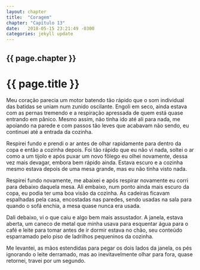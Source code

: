 ```yaml
---
layout: chapter
title:  "Coragem"
chapter: "Capítulo 13"
date:   2018-05-15 23:21:49 -0300
categories: jekyll update
---
```






## {{ page.chapter }}
# {{ page.title }} 

Meu coração parecia um motor batendo tão rápido que o som individual das batidas se uniam num
zunido oscilante. Engoli em seco, ainda estava com as pernas tremendo e a respiração apressada de quem
está quase entrando em pânico. Mesmo assim, não tinha ido até ali para nada, me apoiando na parede e
com passos tão leves que acabavam não sendo, eu continuei até a entrada da cozinha.

Respirei fundo e prendi o ar antes de olhar rapidamente para dentro da copa e então a cozinha
depois. Foi tão rápido que eu não vi nada, soltei o ar como a um tijolo e após puxar um novo fôlego eu
olhei novamente, dessa vez mais devagar, embora bem rápido ainda. Estava escuro e a cozinha mesmo
estava depois de uma mesa grande, mas eu não tinha visto nada.

Respirei fundo novamente, me abaixei e após respirar novamente eu corri para debaixo daquela
mesa. Ali embaixo, num ponto ainda mais escuro da copa, eu podia ter uma boa visão da cozinha. As
cadeiras ficavam espalhadas pela casa, encostadas nas paredes, sendo usadas na sala para quando o sofá
enchia, a mesa quase nunca era usada.

Dali debaixo, vi o que caiu e algo bem mais assustador. A janela, estava aberta, um caneco de metal
que minha usava para esquentar água para o café e leite para tomar antes de ir dormir estava no chão, seu conteúdo esparramado pelo piso de ladrilhos pequeninos da cozinha.

Me levantei, as mãos estendidas para pegar os dois lados da janela, os pés ignorando o leite
derramado, mas ao inevitavelmente olhar para fora, quase retornei, travei por um segundo.